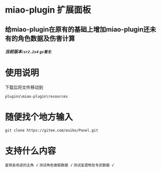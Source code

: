 # miao-plugin 扩展面板

## 给miao-plugin在原有的基础上增加miao-plugin还未有的角色数据及伤害计算
#####  _当前版本:`sr2.2v4` `gs暂无`_ 

#  **使用说明** 
下载后将文件移动到
```
plugins\miao-plugin\resources
```

#  **随便找个地方输入** 
```
git clone https://gitee.com/euiko/Panel.git
```

#  **支持什么内容** 
`星铁各命途的主角 √`
`测试角色面板数据 √`
`测试圣遗物及专武数据 √`